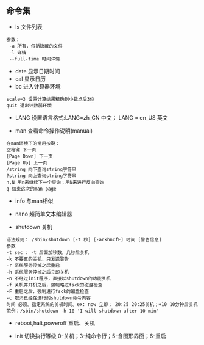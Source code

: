 ## 命令集

* ls 文件列表

```
参数：
 -a 所有，包括隐藏的文件
 -l 详情
 --full-time 时间详情
```

* date 显示日期时间
* cal 显示日历
* bc 进入计算器环境

```
scale=3 设置计算结果精确到小数点后3位
quit 退出计数器环境
```

* LANG 设置语言格式:LANG=zh_CN 中文； LANG = en_US 英文

* man 查看命令操作说明(manual)
```
在man环境下的常用按键：
空格键 下一页
[Page Down] 下一页
[Page Up] 上一页
/string 向下查询string字符串
?string 向上查询string字符串
n,N 用n来继续下一个查询；用N来进行反向查询
q 结束这次的man page
```

* info 与man相似

* nano 超简单文本编辑器 

* shutdown 关机
```
语法规则： /sbin/shutdown [-t 秒] [-arkhncfF] 时间 [警告信息]
参数
-t sec : -t 后面加秒数，几秒后关机
-k 不要真的关机，只发送警告
-r 系统服务停掉之后重启
-h 系统服务停掉之后立即关机
-n 不经过init程序，直接以shutdown的功能关机
-f 关机并开机之后，强制略过fsck的磁盘检查
-F 重启之后，强制进行fsck的磁盘检查
-c 取消已经在进行的shutdown命令内容
时间 必须。指定系统的关机时间。ex: now 立即； 20:25 20:25关机；+10 10分钟后关机
范例：/sbin/shutdown -h 10 'I will shutdown after 10 min'
```

* reboot,halt,poweroff 重启、关机

* init 切换执行等级 0-关机；3-纯命令行；5-含图形界面；6-重启